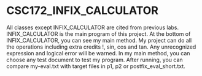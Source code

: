 # CSC172_INFIX_CALCULATOR
All classes except INFIX_CALCULATOR are cited from previous labs. INFIX_CALCULATOR is the main program of this project. At the bottom of INFIX_CALCULATOR, you can see my main method. My project can do all the operations including extra credits !, sin, cos and tan. Any unrecognized expression and logical error will be warned. In my main method, you can choose any test document to test my program. After running, you can compare my-eval.txt with target files in p1, p2 or postfix_eval_short.txt.
